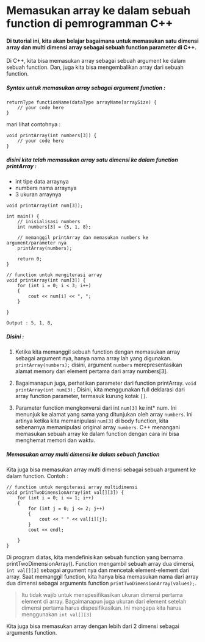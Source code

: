 # Memasukan array ke dalam sebuah function di pemrogramman C++
#### Di tutorial ini, kita akan belajar bagaimana untuk memasukan satu dimensi array dan multi dimensi array sebagai sebuah function parameter di C++.
Di C++, kita bisa memasukan array sebagai sebuah argument ke dalam sebuah function. Dan, juga kita bisa mengembalikan array dari sebuah function.

##### Syntax untuk memasukan array sebagai argument function :
```
returnType functionName(dataType arrayName[arraySize) {
    // your code here
}
```
mari lihat contohnya :
```
void printArray(int numbers[3]) {
    // your code here
}
```
##### disini kita telah memasukan array satu dimensi ke dalam function printArray :
- int tipe data arraynya
- numbers nama arraynya
- 3 ukuran arraynya

```
void printArray(int num[3]);

int main() {
    // inisialisasi numbers
    int numbers[3] = {5, 1, 8};

    // memanggil printArray dan memasukan numbers ke argument/parameter nya
    printArray(numbers);

    return 0;
}

// function untuk mengiterasi array
void printArray(int num[3]) {
    for (int i = 0; i < 3; i++)
    {
        cout << num[i] << ", ";
    }
    
}

Output : 5, 1, 8,
```
##### Disini :
1. Ketika kita memanggil sebuah function dengan memasukan array sebagai argument nya, hanya nama array lah yang digunakan.
    ```printArray(numbers);```
    disini, argument ```numbers``` merepresentasikan alamat memory dari element pertama dari array numbers[3].

2. Bagaimanapun juga, perhatikan parameter dari function printArray.
    ```void printArray(int num[3);```
    Disini, kita menggunakan full deklarasi dari array function parameter, termasuk kurung kotak ```[]```.

3. Parameter function mengkonversi dari int ```num[3]``` ke int* num. Ini menunjuk ke alamat yang sama yang ditunjukan oleh array ```numbers```. Ini artinya ketika kita memanipulasi ```num[3]``` di body function, kita sebenarnya memanipulasi original array ```numbers```. 
C++ menangani memasukan sebuah array  ke dalam function dengan cara ini bisa menghemat memori dan waktu.

##### Memasukan array multi dimensi ke dalam sebuah function
Kita juga bisa memasukan array multi dimensi sebagai sebuah argument ke dalam function. Contoh :
```
// function untuk mengiterasi array multidimensi
void printTwoDimensionArray(int val[][3]) {
    for (int i = 0; i <= 1; i++)
    {
        for (int j = 0; j <= 2; j++)
        {
            cout << " " << val[i][j];
        }
        cout << endl;
        
    }
}
```
Di program diatas, kita mendefinisikan sebuah function yang bernama printTwoDimensionArray(). Function mengambil sebuah array dua dimensi, ```int val[][3]``` sebagai argument nya dan mencetak element-element dari array.
Saat memanggil function, kita hanya bisa memasukan nama dari array dua dimensi sebagai arguments function ```printTwoDimensionArray(values);```.
> Itu tidak wajib untuk menspesifikasikan ukuran dimensi pertama element di array. Bagaimanapun juga ukuran dari element setelah dimensi pertama harus dispesifikasikan. Ini mengapa kita harus menggunakan ```int val[][3]``` 

Kita juga bisa memasukan array dengan lebih dari 2 dimensi sebagai arguments function.